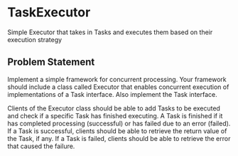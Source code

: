 # TaskExecutor
Simple Executor that takes in Tasks and executes them based on their execution strategy

## Problem Statement
Implement a simple framework for concurrent processing. Your framework should include a class called Executor that enables concurrent execution of implementations of a Task interface. Also implement the Task interface.

Clients of the Executor class should be able to add Tasks to be executed and check if a specific Task has finished executing. A Task is finished if it has completed processing (successful) or has failed due to an error (failed). If a Task is successful, clients should be able to retrieve the return value of the Task, if any. If a Task is failed, clients should be able to retrieve the error that caused the failure.
